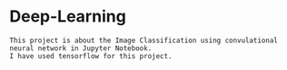 # Deep-Learning
    This project is about the Image Classification using convulational neural network in Jupyter Notebook.
    I have used tensorflow for this project.
